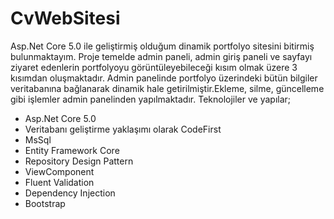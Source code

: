 # CvWebSitesi
Asp.Net Core 5.0 ile geliştirmiş olduğum dinamik portfolyo sitesini bitirmiş bulunmaktayım.
Proje temelde admin paneli, admin giriş paneli ve sayfayı ziyaret edenlerin portfolyoyu görüntüleyebileceği kısım olmak üzere 3 kısımdan oluşmaktadır.
Admin panelinde portfolyo üzerindeki bütün bilgiler veritabanına bağlanarak dinamik hale getirilmiştir.Ekleme, silme, güncelleme gibi işlemler 
admin panelinden yapılmaktadır.
Teknolojiler ve yapılar;
- Asp.Net Core 5.0
- Veritabanı geliştirme yaklaşımı olarak CodeFirst
- MsSql
- Entity Framework Core
- Repository Design Pattern
- ViewComponent
- Fluent Validation
- Dependency Injection
- Bootstrap
